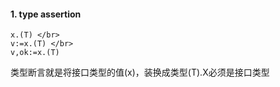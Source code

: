 #### 1. type assertion
```
x.(T) </br>
v:=x.(T) </br>
v,ok:=x.(T)
```
类型断言就是将接口类型的值(x)，装换成类型(T).X必须是接口类型
